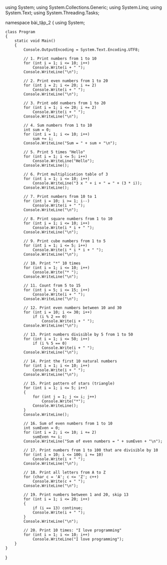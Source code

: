 using System;
using System.Collections.Generic;
using System.Linq;
using System.Text;
using System.Threading.Tasks;

namespace bài_tập_2
{
    using System;

    class Program
    {
        static void Main()
        {
            Console.OutputEncoding = System.Text.Encoding.UTF8;

            // 1. Print numbers from 1 to 10
            for (int i = 1; i <= 10; i++)
                Console.Write(i + " ");
            Console.WriteLine("\n");

            // 2. Print even numbers from 1 to 20
            for (int i = 2; i <= 20; i += 2)
                Console.Write(i + " ");
            Console.WriteLine("\n");

            // 3. Print odd numbers from 1 to 20
            for (int i = 1; i <= 20; i += 2)
                Console.Write(i + " ");
            Console.WriteLine("\n");

            // 4. Sum numbers from 1 to 10
            int sum = 0;
            for (int i = 1; i <= 10; i++)
                sum += i;
            Console.WriteLine("Sum = " + sum + "\n");

            // 5. Print 5 times "Hello"
            for (int i = 1; i <= 5; i++)
                Console.WriteLine("Hello");
            Console.WriteLine();

            // 6. Print multiplication table of 3
            for (int i = 1; i <= 10; i++)
                Console.WriteLine("3 x " + i + " = " + (3 * i));
            Console.WriteLine();

            // 7. Print numbers from 10 to 1
            for (int i = 10; i >= 1; i--)
                Console.Write(i + " ");
            Console.WriteLine("\n");

            // 8. Print square numbers from 1 to 10
            for (int i = 1; i <= 10; i++)
                Console.Write(i * i + " ");
            Console.WriteLine("\n");

            // 9. Print cube numbers from 1 to 5
            for (int i = 1; i <= 5; i++)
                Console.Write(i * i * i + " ");
            Console.WriteLine("\n");

            // 10. Print "*" 10 times
            for (int i = 1; i <= 10; i++)
                Console.Write("* ");
            Console.WriteLine("\n");

            // 11. Count from 5 to 15
            for (int i = 5; i <= 15; i++)
                Console.Write(i + " ");
            Console.WriteLine("\n");

            // 12. Print even numbers between 10 and 30
            for (int i = 10; i <= 30; i++)
                if (i % 2 == 0)
                    Console.Write(i + " ");
            Console.WriteLine("\n");

            // 13. Print numbers divisible by 5 from 1 to 50
            for (int i = 1; i <= 50; i++)
                if (i % 5 == 0)
                    Console.Write(i + " ");
            Console.WriteLine("\n");

            // 14. Print the first 10 natural numbers
            for (int i = 1; i <= 10; i++)
                Console.Write(i + " ");
            Console.WriteLine("\n");

            // 15. Print pattern of stars (triangle)
            for (int i = 1; i <= 5; i++)
            {
                for (int j = 1; j <= i; j++)
                    Console.Write("*");
                Console.WriteLine();
            }
            Console.WriteLine();

            // 16. Sum of even numbers from 1 to 10
            int sumEven = 0;
            for (int i = 2; i <= 10; i += 2)
                sumEven += i;
            Console.WriteLine("Sum of even numbers = " + sumEven + "\n");

            // 17. Print numbers from 1 to 100 that are divisible by 10
            for (int i = 10; i <= 100; i += 10)
                Console.Write(i + " ");
            Console.WriteLine("\n");

            // 18. Print all letters from A to Z
            for (char c = 'A'; c <= 'Z'; c++)
                Console.Write(c + " ");
            Console.WriteLine("\n");

            // 19. Print numbers between 1 and 20, skip 13
            for (int i = 1; i <= 20; i++)
            {
                if (i == 13) continue;
                Console.Write(i + " ");
            }
            Console.WriteLine("\n");

            // 20. Print 10 times: "I love programming"
            for (int i = 1; i <= 10; i++)
                Console.WriteLine("I love programming");
        }
    }

}

